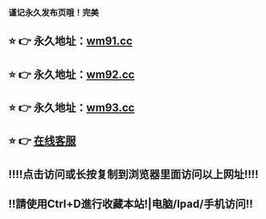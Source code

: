 ### 谨记永久发布页哦！完美
## ⭐️ 👉 永久地址：<a href="http://wm91.cc">wm91.cc</a>
## ⭐️ 👉 永久地址：<a href="http://wm92.cc">wm92.cc</a>
## ⭐️ 👉 永久地址：<a href="http://wm93.cc" target="_blank">wm93.cc</a>
## ⭐️ 👉  <a href="http://kf.jiucai.mobi/">在线客服</a>
## ‼️‼️点击访问或长按复制到浏览器里面访问以上网址‼️‼️
## ‼️請使用Ctrl+D進行收藏本站!|电脑/Ipad/手机访问‼️


